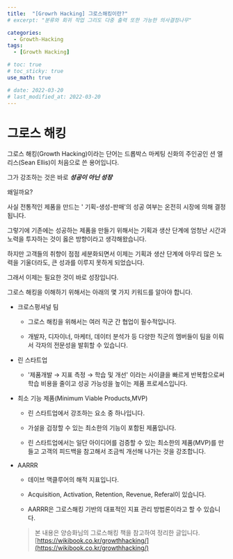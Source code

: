 ```yaml
---
title:  "[Growrh Hacking] 그로스해킹이란?"
# excerpt: "분류와 회귀 작업 그리도 다중 출력 또한 가능한 의사결정나무"

categories:
  - Growth-Hacking
tags:
  - [Growth Hacking]

# toc: true
# toc_sticky: true
use_math: true

# date: 2022-03-20
# last_modified_at: 2022-03-20
---
```

# 그로스 해킹
그로스 해킹(Growth Hacking)이라는 단어는 드롭박스 마케팅 신화의 주인공인 션 엘리스(Sean Ellis)이 처음으로 쓴 용어입니다. 

그가 강조하는 것은 바로 ***성공이 아닌 성장***

왜일까요?

사실 전통적인 제품을 만드는 ' 기획-생성-판매'의 성공 여부는 온전히 시장에 의해 결정됩니다. 

그렇기에 기존에는 성공하는 제품을 만들기 위해서는 기획과 생산 단계에 엄청난 시간과 노력을 투자하는 것이 옳은 방향이라고 생각해왔습니다.

하지만 고객들의 취향이 점점 세분화되면서 이제는 기획과 생산 단계에 아무리 많은 노력을 기울더라도, 큰 성과를 이루지 못하게 되었습니다. 

그래서 이제는 필요한 것이 바로 성장입니다. 

그로스 해킹을 이해하기 위해서는 아래의 몇 가지 키워드를 알아야 합니다.



- 크로스펑셔널 팀
    
    - 그로스 해킹을 위해서는 여러 직군 간 협업이 필수적입니다. 
    
    - 개발자, 디자이너, 마케터, 데이터 분석가 등 다양한 직군의 멤버들이 팀을 이뤄서 각자의 전문성을 발휘할 수 있습니다.
    
- 린 스타트업
    
     - '제품개발 → 지표 측정 → 학습 및 개선' 이라는 사이클을 빠르게 반복함으로써 학습 비용을 줄이고 성공 가능성을 높이는 제품 프로세스입니다.
    
- 최소 기능 제품(Minimum Viable Products,MVP)
    
    - 린 스타트업에서 강조하는 요소 중 하나입니다.
    
    - 가설을 검정할 수 있는 최소한의 기능이 포함된 제품입니다.
    
    - 린 스타트업에서는 일단 아이디어를 검증할 수 있는 최소한의 제품(MVP)를 만들고 고객의 피드백을 참고해서 조금씩 개선해 나가는 것을 강조합니다. 
    
- AARRR
    
    - 데이브 맥클루어의 해적 지표입니다.
    
    - Acquisition, Activation, Retention, Revenue, Referal이 있습니다.
    
    - AARRR은 그로스해킹 기반의 대표적인 지표 관리 방법론이라고 할 수 있습니다.

    > 본 내용은 양승화님의 그로스해킹 책을 참고하여 정리한 글입니다. <br>
[https://wikibook.co.kr/growthhacking/](https://wikibook.co.kr/growthhacking/)
> 